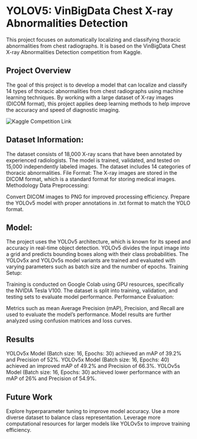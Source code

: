 # YOLOV5: VinBigData Chest X-ray Abnormalities Detection

This project focuses on automatically localizing and classifying thoracic abnormalities from chest radiographs. It is based on the VinBigData Chest X-ray Abnormalities Detection competition from Kaggle.

## Project Overview
The goal of this project is to develop a model that can localize and classify 14 types of thoracic abnormalities from chest radiographs using machine learning techniques. By working with a large dataset of X-ray images (DICOM format), this project applies deep learning methods to help improve the accuracy and speed of diagnostic imaging.

![Kaggle Competition Link](https://www.kaggle.com/c/vinbigdata-chest-xray-abnormalities-detection/overview)

## Dataset Information:
The dataset consists of 18,000 X-ray scans that have been annotated by experienced radiologists.
The model is trained, validated, and tested on 15,000 independently labeled images.
The dataset includes 14 categories of thoracic abnormalities.
File Format:
The X-ray images are stored in the DICOM format, which is a standard format for storing medical images.
Methodology
Data Preprocessing:

Convert DICOM images to PNG for improved processing efficiency.
Prepare the YOLOv5 model with proper annotations in .txt format to match the YOLO format.
## Model:

The project uses the YOLOv5 architecture, which is known for its speed and accuracy in real-time object detection. YOLOv5 divides the input image into a grid and predicts bounding boxes along with their class probabilities.
The YOLOv5x and YOLOv5s model variants are trained and evaluated with varying parameters such as batch size and the number of epochs.
Training Setup:

Training is conducted on Google Colab using GPU resources, specifically the NVIDIA Tesla V100.
The dataset is split into training, validation, and testing sets to evaluate model performance.
Performance Evaluation:

Metrics such as mean Average Precision (mAP), Precision, and Recall are used to evaluate the model’s performance.
Model results are further analyzed using confusion matrices and loss curves.

## Results
YOLOv5x Model (Batch size: 16, Epochs: 30) achieved an mAP of 39.2% and Precision of 52%.
YOLOv5x Model (Batch size: 16, Epochs: 40) achieved an improved mAP of 49.2% and Precision of 66.3%.
YOLOv5s Model (Batch size: 16, Epochs: 30) achieved lower performance with an mAP of 26% and Precision of 54.9%.
## Future Work
Explore hyperparameter tuning to improve model accuracy.
Use a more diverse dataset to balance class representation.
Leverage more computational resources for larger models like YOLOv5x to improve training efficiency.
